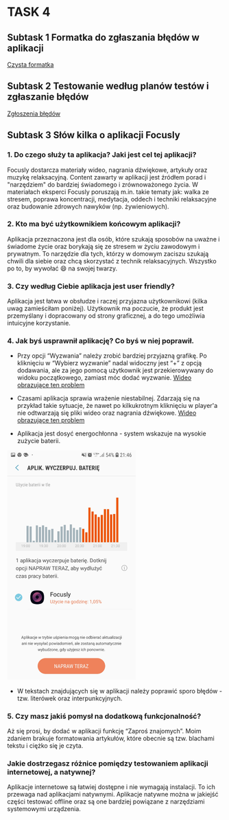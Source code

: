 # TASK 4
## Subtask 1 Formatka do zgłaszania błędów w aplikacji
[Czysta formatka](https://docs.google.com/spreadsheets/d/1jvoC6por7J12h-SFJuyocomT2PrP_gLbmMBKyI_mQcc/edit?usp=sharing)

## Subtask 2 Testowanie według planów testów i zgłaszanie błędów
[Zgłoszenia błędów](https://docs.google.com/spreadsheets/d/1QYzD_18NCz2g3od2GA24ikt6NDfJbTD_b6DICpIaE0o/edit?usp=sharing)

## Subtask 3 Słów kilka o aplikacji Focusly

### 1. Do czego służy ta aplikacja? Jaki jest cel tej aplikacji?

Focusly dostarcza materiały wideo, nagrania dźwiękowe, artykuły oraz muzykę relaksacyjną. Content zawarty w aplikacji jest źródłem porad i "narzędziem" do bardziej świadomego i zrównoważonego życia. W materiałach eksperci Focusly poruszają m.in. takie tematy jak: walka ze stresem, poprawa koncentracji, medytacja, oddech i techniki relaksacyjne oraz budowanie zdrowych nawyków (np. żywieniowych).

### 2. Kto ma być użytkownikiem końcowym aplikacji?
Aplikacja przeznaczona jest dla osób, które szukają sposobów na uważne i świadome życie oraz borykają się ze stresem w życiu zawodowym i prywatnym.
To narzędzie dla tych, którzy w domowym zaciszu szukają chwili dla siebie oraz chcą skorzystać z technik relaksacyjnych. Wszystko po to, by wywołać :smile: na swojej twarzy.

### 3. Czy według Ciebie aplikacja jest user friendly? 
Aplikacja jest łatwa w obsłudze i raczej przyjazna użytkownikowi (kilka uwag zamieściłam poniżej). Użytkownik ma poczucie, że produkt jest przemyślany i dopracowany od strony graficznej, a do tego umożliwia intuicyjne korzystanie.

### 4. Jak byś usprawnił aplikację? Co byś w niej poprawił. 

- Przy opcji “Wyzwania” należy zrobić bardziej przyjazną grafikę. Po kliknięciu w “Wybierz wyzwanie” nadal widoczny jest “+” z opcją dodawania, ale za jego pomocą użytkownik jest przekierowywany do widoku początkowego, zamiast móc dodać wyzwanie. [Wideo obrazujące ten problem](https://drive.google.com/file/d/17RjYmmfZpj7OvR97c5TUDXvZUHJRqABT/view?usp=share_link)

- Czasami aplikacja sprawia wrażenie niestabilnej. Zdarzają się na przykład takie sytuacje, że nawet po kilkukrotnym kliknięciu w player'a nie odtwarzają się pliki wideo oraz nagrania dźwiękowe. [Wideo obrazujące ten problem](https://drive.google.com/file/d/17VxPwekukks88iEFYNh_i1YniRojpVj-/view?usp=sharing)

- Aplikacja jest dosyć energochłonna - system wskazuje na wysokie zużycie baterii.

<img src="media/Screenshot_20221120-214623_Device%20maintenance.jpg" width="300">

- W tekstach znajdujących się w aplikacji należy poprawić sporo błędów - tzw. literówek oraz interpunkcyjnych.

### 5. Czy masz jakiś pomysł na dodatkową funkcjonalność?
Aż się prosi, by dodać w aplikacji funkcję “Zaproś znajomych”.
Moim zdaniem brakuje formatowania artykułów, które obecnie są tzw. blachami tekstu i ciężko się je czyta.

### Jakie dostrzegasz różnice pomiędzy testowaniem aplikacji internetowej, a natywnej?
Aplikacje internetowe są łatwiej dostępne i nie wymagają instalacji. To ich przewaga nad aplikacjami natywnymi. Aplikacje natywne można w jakiejść części testować offline oraz są one bardziej powiązane z narzędziami systemowymi urządzenia.
